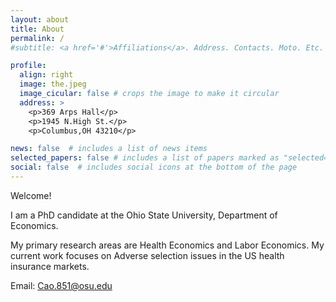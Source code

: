 ```yaml
---
layout: about
title: About
permalink: /
#subtitle: <a href='#'>Affiliations</a>. Address. Contacts. Moto. Etc.

profile:
  align: right
  image: the.jpeg
  image_cicular: false # crops the image to make it circular
  address: >
    <p>369 Arps Hall</p>
    <p>1945 N.High St.</p>
    <p>Columbus,OH 43210</p>

news: false  # includes a list of news items
selected_papers: false # includes a list of papers marked as "selected={true}"
social: false  # includes social icons at the bottom of the page
---
```

Welcome!

I am a PhD candidate at the Ohio State University, Department of Economics.

My primary research areas are Health Economics and Labor Economics. My current work focuses on Adverse selection issues in the US health insurance markets.

Email: Cao.851@osu.edu
